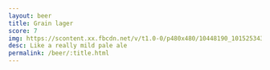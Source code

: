 ```yaml
---
layout: beer
title: Grain lager
score: 7
img: https://scontent.xx.fbcdn.net/v/t1.0-0/p480x480/10448190_10152534314748745_6480384213227978387_n.jpg?oh=deee66b0c65d4123069f2416acdf807e&oe=58CDBAA4
desc: Like a really mild pale ale
permalink: /beer/:title.html
---
```

